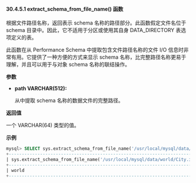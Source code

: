 #### 30.4.5.1 extract_schema_from_file_name() 函数

根据文件路径名称，返回表示 schema 名称的路径部分。此函数假定文件名位于 schema 目录中。因此，它不适用于分区或使用其自身 DATA_DIRECTORY 表选项定义的表。

此函数在从 Performance Schema 中提取包含文件路径名称的文件 I/O 信息时非常有用。它提供了一种方便的方式来显示 schema 名称，比完整路径名称更易于理解，并且可以用于与对象 schema 名称的联结操作。

**参数**

- **path VARCHAR(512):**  

  从中提取 schema 名称的数据文件的完整路径。

**返回值**

一个 VARCHAR(64) 类型的值。

**示例**

```sql
mysql> SELECT sys.extract_schema_from_file_name('/usr/local/mysql/data/world/City.ibd');
+---------------------------------------------------------------------------+
| sys.extract_schema_from_file_name('/usr/local/mysql/data/world/City.ibd') |
+---------------------------------------------------------------------------+
| world                                                                     |
+---------------------------------------------------------------------------+
```

